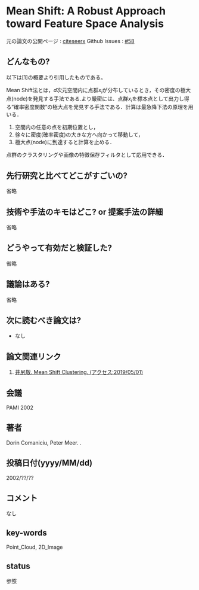 # Mean Shift: A Robust Approach toward Feature Space Analysis

元の論文の公開ページ : [citeseerx](http://citeseerx.ist.psu.edu/viewdoc/download?doi=10.1.1.160.3832&rep=rep1&type=pdf)
Github Issues : [#58](https://github.com/Obarads/obarads.github.io/issues/58)

## どんなもの?
以下は[1]の概要より引用したものである。

Mean Shift法とは，$d$次元空間内に点群$x_ i$が分布しているとき，その密度の極大点(node)を発見する手法である.より厳密には、点群$x_ i$を標本点として出力し得る”確率密度関数”の極大点を発見する手法である．計算は最急降下法の原理を用いる．

1. 空間内の任意の点を初期位置とし，
2. 徐々に密度(確率密度)の大きな方へ向かって移動して，
3. 極大点(node)に到達すると計算を止める．

点群のクラスタリングや画像の特徴保存フィルタとして応用できる．

## 先行研究と比べてどこがすごいの?
省略

## 技術や手法のキモはどこ? or 提案手法の詳細
省略

## どうやって有効だと検証した?
省略

## 議論はある?
省略

## 次に読むべき論文は?
- なし

## 論文関連リンク
1. [井尻敬. Mean Shift Clustering. (アクセス:2019/05/01)](http://takashiijiri.com/study/ImgProc/MeanShift.htm)

## 会議
PAMI 2002

## 著者
Dorin Comaniciu, Peter Meer.
.
## 投稿日付(yyyy/MM/dd)
2002/??/??

## コメント
なし

## key-words
Point_Cloud, 2D_Image

## status
参照
